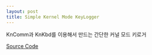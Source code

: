 ```yaml
---
layout: post
title: Simple Kernel Mode KeyLogger
---
```


KnComm과 KnKbd를 이용해서 만드는 간단한 커널 모드 키로거

[Source Code](https://github.com/kernullist/Rubbish.git)


